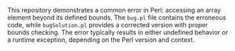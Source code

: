 This repository demonstrates a common error in Perl: accessing an array element beyond its defined bounds. The `bug.pl` file contains the erroneous code, while `bugSolution.pl` provides a corrected version with proper bounds checking.  The error typically results in either undefined behavior or a runtime exception, depending on the Perl version and context.